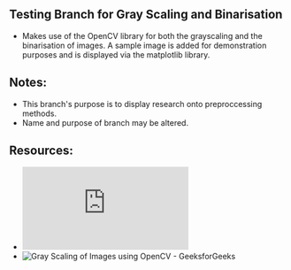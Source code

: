 ## Testing Branch for Gray Scaling and Binarisation
- Makes use of the OpenCV library for both the grayscaling and the binarisation of images. A sample image is added for demonstration purposes and is displayed via the matplotlib library.

## Notes:
- This branch's purpose is to display research onto preproccessing methods.
- Name and purpose of branch may be altered.

## Resources:
- ![Documentation for OpenCV Binarisation](https://docs.opencv.org/4.x/d7/d4d/tutorial_py_thresholding.html)
- ![Gray Scaling of Images using OpenCV - GeeksforGeeks](https://www.geeksforgeeks.org/python/python-grayscaling-of-images-using-opencv/)